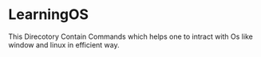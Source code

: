 # LearningOS
This Direcotory Contain Commands which helps one to intract with Os like window and linux in efficient way.
